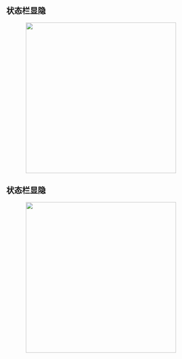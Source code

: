 ## 状态栏显隐

<p align="center"><img src="https://cdn.jsdelivr.net/gh/zb9678/img@main/up1/12.12:16:12:39.png" style="width:400px;"></p>

## 状态栏显隐

<p align="center"><img src="https://cdn.jsdelivr.net/gh/zb9678/img@main/up1/12.12:16:14:20.png" style="width:400px;"></p>